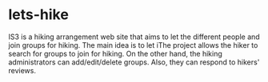 # lets-hike
IS3 is a hiking arrangement web site that aims to let the different people and join groups for hiking. The main idea is to let iThe project allows the hiker to search for groups to join for hiking. On the other hand, the hiking administrators can add/edit/delete groups. Also, they can respond to hikers' reviews.
